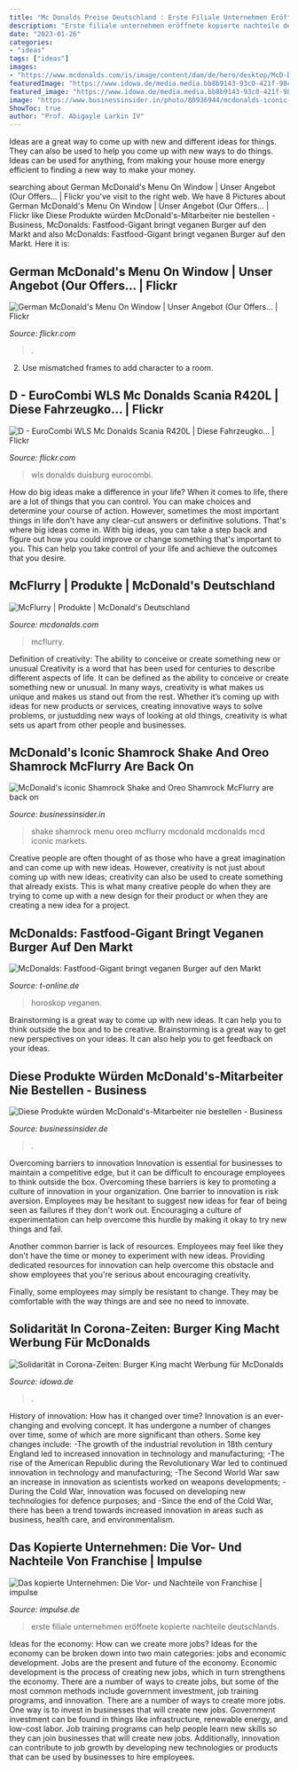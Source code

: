 ```yaml
---
title: "Mc Donalds Preise Deutschland : Erste Filiale Unternehmen Eröffnete Kopierte Nachteile Deutschlands"
description: "Erste filiale unternehmen eröffnete kopierte nachteile deutschlands"
date: "2023-01-26"
categories:
- "ideas"
tags: ["ideas"]
images:
- "https://www.mcdonalds.com/is/image/content/dam/de/hero/desktop/McD-Dessert-Homestyle-Hero-Desktop-1260x560-McFlurry.jpg?$Hero_Desktop$"
featuredImage: "https://www.idowa.de/media.media.bb8b9143-93c0-421f-98c0-122cb2ef7848.original1024.jpg"
featured_image: "https://www.idowa.de/media.media.bb8b9143-93c0-421f-98c0-122cb2ef7848.original1024.jpg"
image: "https://www.businessinsider.in/photo/80936944/mcdonalds-iconic-shamrock-shake-and-oreo-shamrock-mcflurry-are-back-on-the-menu.jpg?imgsize=168860"
ShowToc: true
author: "Prof. Abigayle Larkin IV"
---
```



Ideas are a great way to come up with new and different ideas for things. They can also be used to help you come up with new ways to do things. Ideas can be used for anything, from making your house more energy efficient to finding a new way to make your money.

	

		
searching about German McDonald&#039;s Menu On Window | Unser Angebot (Our Offers… | Flickr you've visit to the right web. We have 8 Pictures about German McDonald&#039;s Menu On Window | Unser Angebot (Our Offers… | Flickr like Diese Produkte würden McDonald&#039;s-Mitarbeiter nie bestellen - Business, McDonalds: Fastfood-Gigant bringt veganen Burger auf den Markt and also McDonalds: Fastfood-Gigant bringt veganen Burger auf den Markt. Here it is:
		
    
## German McDonald&#039;s Menu On Window | Unser Angebot (Our Offers… | Flickr

<img loading=lazy src="https://c2.staticflickr.com/2/1437/1063116096_7bf4366a30_b.jpg" onerror="this.onerror=null;this.src='https://tse1.mm.bing.net/th?id=OIP.uotUwOUHU-eznjsKTU8RBgHaFj&amp;pid=15.1';" alt="German McDonald&#039;s Menu On Window | Unser Angebot (Our Offers… | Flickr">

_Source: flickr.com_

>. 

	

2. Use mismatched frames to add character to a room.

    
## D - EuroCombi WLS Mc Donalds Scania R420L | Diese Fahrzeugko… | Flickr

<img loading=lazy src="https://c1.staticflickr.com/5/4086/5089526798_3ab21f0196_b.jpg" onerror="this.onerror=null;this.src='https://tse4.mm.bing.net/th?id=OIP.92eZmEWxLXBricap2K8SjAHaEK&amp;pid=15.1';" alt="D - EuroCombi WLS Mc Donalds Scania R420L | Diese Fahrzeugko… | Flickr">

_Source: flickr.com_

>wls donalds duisburg eurocombi. 

	

How do big ideas make a difference in your life?
When it comes to life, there are a lot of things that you can control. You can make choices and determine your course of action. However, sometimes the most important things in life don't have any clear-cut answers or definitive solutions. That's where big ideas come in. With big ideas, you can take a step back and figure out how you could improve or change something that's important to you. This can help you take control of your life and achieve the outcomes that you desire.

    
## McFlurry | Produkte | McDonald&#039;s Deutschland

<img loading=lazy src="https://www.mcdonalds.com/is/image/content/dam/de/hero/desktop/McD-Dessert-Homestyle-Hero-Desktop-1260x560-McFlurry.jpg?$Hero_Desktop$" onerror="this.onerror=null;this.src='https://tse2.mm.bing.net/th?id=OIP.ZM4LgJlS2t8gxIsGl5eZMgHaDT&amp;pid=15.1';" alt="McFlurry | Produkte | McDonald&#039;s Deutschland">

_Source: mcdonalds.com_

>mcflurry. 

	

Definition of creativity: The ability to conceive or create something new or unusual
Creativity is a word that has been used for centuries to describe different aspects of life. It can be defined as the ability to conceive or create something new or unusual. In many ways, creativity is what makes us unique and makes us stand out from the rest. Whether it’s coming up with ideas for new products or services, creating innovative ways to solve problems, or justudding new ways of looking at old things, creativity is what sets us apart from other people and businesses.

    
## McDonald&#039;s Iconic Shamrock Shake And Oreo Shamrock McFlurry Are Back On

<img loading=lazy src="https://www.businessinsider.in/photo/80936944/mcdonalds-iconic-shamrock-shake-and-oreo-shamrock-mcflurry-are-back-on-the-menu.jpg?imgsize=168860" onerror="this.onerror=null;this.src='https://tse4.mm.bing.net/th?id=OIP.jN04_5-bTTlBQwehk7UUIwHaFj&amp;pid=15.1';" alt="McDonald&#039;s iconic Shamrock Shake and Oreo Shamrock McFlurry are back on">

_Source: businessinsider.in_

>shake shamrock menu oreo mcflurry mcdonald mcdonalds mcd iconic markets. 

	

Creative people are often thought of as those who have a great imagination and can come up with new ideas. However, creativity is not just about coming up with new ideas; creativity can also be used to create something that already exists. This is what many creative people do when they are trying to come up with a new design for their product or when they are creating a new idea for a project.

    
## McDonalds: Fastfood-Gigant Bringt Veganen Burger Auf Den Markt

<img loading=lazy src="https://bilder.t-online.de/b/85/63/87/30/id_85638730/tid_da/mcdonald-s-die-fast-food-kette-vergroessert-ihr-angebot-an-vegetarischen-und-veganen-produkten-.jpg" onerror="this.onerror=null;this.src='https://tse1.mm.bing.net/th?id=OIP.Z4VKkz09u6vaLA2oQXwn4wHaEK&amp;pid=15.1';" alt="McDonalds: Fastfood-Gigant bringt veganen Burger auf den Markt">

_Source: t-online.de_

>horoskop veganen. 

	

Brainstorming is a great way to come up with new ideas. It can help you to think outside the box and to be creative. Brainstorming is a great way to get new perspectives on your ideas. It can also help you to get feedback on your ideas.

    
## Diese Produkte Würden McDonald&#039;s-Mitarbeiter Nie Bestellen - Business

<img loading=lazy src="https://www.businessinsider.de/wp-content/uploads/2019/06/shutterstock618555155.jpg" onerror="this.onerror=null;this.src='https://tse2.mm.bing.net/th?id=OIP.ZcpZbh2mLpfDBOPa7EuknwHaFj&amp;pid=15.1';" alt="Diese Produkte würden McDonald&#039;s-Mitarbeiter nie bestellen - Business">

_Source: businessinsider.de_

>. 

	

Overcoming barriers to innovation
Innovation is essential for businesses to maintain a competitive edge, but it can be difficult to encourage employees to think outside the box. Overcoming these barriers is key to promoting a culture of innovation in your organization.
One barrier to innovation is risk aversion. Employees may be hesitant to suggest new ideas for fear of being seen as failures if they don't work out. Encouraging a culture of experimentation can help overcome this hurdle by making it okay to try new things and fail.

Another common barrier is lack of resources. Employees may feel like they don't have the time or money to experiment with new ideas. Providing dedicated resources for innovation can help overcome this obstacle and show employees that you're serious about encouraging creativity.

Finally, some employees may simply be resistant to change. They may be comfortable with the way things are and see no need to innovate.

    
## Solidarität In Corona-Zeiten: Burger King Macht Werbung Für McDonalds

<img loading=lazy src="https://www.idowa.de/media.media.bb8b9143-93c0-421f-98c0-122cb2ef7848.original1024.jpg" onerror="this.onerror=null;this.src='https://tse2.mm.bing.net/th?id=OIP.edx_jCAJFzGAIiKCx5LO3AHaE_&amp;pid=15.1';" alt="Solidarität in Corona-Zeiten: Burger King macht Werbung für McDonalds">

_Source: idowa.de_

>. 

	

History of innovation: How has it changed over time?
Innovation is an ever-changing and evolving concept. It has undergone a number of changes over time, some of which are more significant than others. 
Some key changes include: 
-The growth of the industrial revolution in 18th century England led to increased innovation in technology and manufacturing; 
-The rise of the American Republic during the Revolutionary War led to continued innovation in technology and manufacturing; 
-The Second World War saw an increase in innovation as scientists worked on weapons developments; 
-During the Cold War, innovation was focused on developing new technologies for defence purposes; and 
-Since the end of the Cold War, there has been a trend towards increased innovation in areas such as business, health care, and environmentalism.

    
## Das Kopierte Unternehmen: Die Vor- Und Nachteile Von Franchise | Impulse

<img loading=lazy src="https://www.impulse.de/wp-content/uploads/2014/11/McD-Erstes-Restaurant-Deutschland900-620x340.jpg" onerror="this.onerror=null;this.src='https://tse3.mm.bing.net/th?id=OIP.LNbI3wZ0Xa3WA7ReON-uxQHaED&amp;pid=15.1';" alt="Das kopierte Unternehmen: Die Vor- und Nachteile von Franchise | impulse">

_Source: impulse.de_

>erste filiale unternehmen eröffnete kopierte nachteile deutschlands. 

	

Ideas for the economy: How can we create more jobs?
Ideas for the economy can be broken down into two main categories: jobs and economic development. Jobs are the present and future of the economy. Economic development is the process of creating new jobs, which in turn strengthens the economy. There are a number of ways to create jobs, but some of the most common methods include government investment, job training programs, and innovation.
There are a number of ways to create more jobs. One way is to invest in businesses that will create new jobs. Government investment can be found in things like infrastructure, renewable energy, and low-cost labor. Job training programs can help people learn new skills so they can join businesses that will create new jobs. Additionally, innovation can contribute to job growth by developing new technologies or products that can be used by businesses to hire employees.

